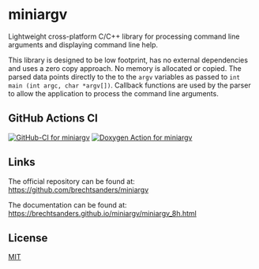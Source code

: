 # miniargv

Lightweight cross-platform C/C++ library for processing command line arguments and displaying command line help.

This library is designed to be low footprint, has no external dependencies and uses a zero copy approach.
No memory is allocated or copied.
The parsed data points directly to the to the `argv` variables as passed to `int main (int argc, char *argv[])`.
Callback functions are used by the parser to allow the application to process the command line arguments.

## GitHub Actions CI
[![GitHub-CI for miniargv](https://github.com/brechtsanders/miniargv/workflows/GitHub-CI%20for%20miniargv/badge.svg)](https://github.com/brechtsanders/miniargv/actions)
[![Doxygen Action for miniargv](https://github.com/brechtsanders/miniargv/actions/workflows/miniargv-doxygen.yml/badge.svg)](https://github.com/brechtsanders/miniargv/actions/workflows/miniargv-doxygen.yml)

## Links
The official repository can be found at: https://github.com/brechtsanders/miniargv

The documentation can be found at: https://brechtsanders.github.io/miniargv/miniargv_8h.html

## License

[MIT](LICENSE)
